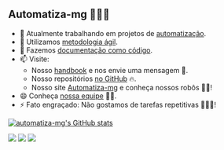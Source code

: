 ## Automatiza-mg 🚀🚀🚀

- 🔭 Atualmente trabalhando em projetos de [automatização](https://automatiza-mg.github.io/automatizacoes/).
- 🌱 Utilizamos [metodologia ágil](https://github.com/orgs/automatiza-mg/projects/1/).
- 👯 Fazemos [documentação como código](https://www.writethedocs.org/guide/docs-as-code/).
- 📫 Visite: 
    - Nosso [handbook](https://automatiza-mg.github.io/handbook/) e nos envie uma mensagem 📧.
    - Nosso repositórios [no GitHub](https://github.com/automatiza-mg?tab=repositories) 🔥.
    - Nosso site [Automatiza-mg](https://automatiza-mg.github.io/automatizacoes/) e conheça nossos robôs 🤖🤖!
- 😄 Conheça [nossa equipe](https://github.com/orgs/automatiza-mg/people) 🧑🧑.
- ⚡ Fato engraçado: Não gostamos de tarefas repetitivas 🤣🤣🤣!

[![automatiza-mg's GitHub stats](https://github-readme-stats.vercel.app/api?username=automatiza-mg&show_icons=true&theme=dracula&include_all_commits=true)](https://github.com/gabrielbdornas/github-readme-stats)

   
<div> 
  <a href="https://www.youtube.com/@automatiza-mg" target="_blank"><img src="https://img.shields.io/badge/YouTube-FF0000?style=for-the-badge&logo=youtube&logoColor=white" target="_blank"></a>
  <a href="https://automatiza-mg.github.io/automatizacoes/" target="_blank"><img src="https://img.shields.io/badge/website-000000?style=for-the-badge&logo=About.me&logoColor=white" target="_blank"></a>
  <a href = "mailto:simplificacao@planejamento.mg.gov.br"><img src="https://img.shields.io/badge/Gmail-D14836?style=for-the-badge&logo=gmail&logoColor=white" target="_blank"></a>
</div> 
